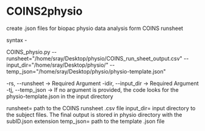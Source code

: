 # COINS2physio
create .json files for biopac physio data analysis form COINS runsheet



syntax -

COINS_physio.py --runsheet="/home/sray/Desktop/physio/COINS_run_sheet_output.csv" --input_dir="/home/sray/Desktop/physio/" --temp_json="/home/sray/Desktop/physio/physio-template.json"

   -rs, --runsheet -> Required Argument
   -idir, --input_dir -> Required Argument
   -tj, --temp_json -> If no argument is provided, the code looks for the physio-template.json in the input directory

runsheet= path to the COINS runsheet .csv file
input_dir= input directory to the subject files. The final output is stored in physio directory with the subID.json extension
temp_json= path to the template .json file
